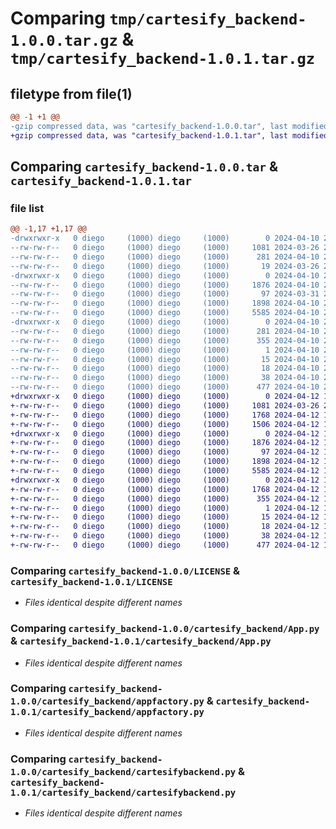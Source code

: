 # Comparing `tmp/cartesify_backend-1.0.0.tar.gz` & `tmp/cartesify_backend-1.0.1.tar.gz`

## filetype from file(1)

```diff
@@ -1 +1 @@
-gzip compressed data, was "cartesify_backend-1.0.0.tar", last modified: Wed Apr 10 22:02:54 2024, max compression
+gzip compressed data, was "cartesify_backend-1.0.1.tar", last modified: Fri Apr 12 14:29:27 2024, max compression
```

## Comparing `cartesify_backend-1.0.0.tar` & `cartesify_backend-1.0.1.tar`

### file list

```diff
@@ -1,17 +1,17 @@
-drwxrwxr-x   0 diego     (1000) diego     (1000)        0 2024-04-10 22:02:54.083948 cartesify_backend-1.0.0/
--rw-rw-r--   0 diego     (1000) diego     (1000)     1081 2024-03-26 23:02:44.000000 cartesify_backend-1.0.0/LICENSE
--rw-rw-r--   0 diego     (1000) diego     (1000)      281 2024-04-10 22:02:54.083948 cartesify_backend-1.0.0/PKG-INFO
--rw-rw-r--   0 diego     (1000) diego     (1000)       19 2024-03-26 23:03:22.000000 cartesify_backend-1.0.0/README.md
-drwxrwxr-x   0 diego     (1000) diego     (1000)        0 2024-04-10 22:02:54.079948 cartesify_backend-1.0.0/cartesify_backend/
--rw-rw-r--   0 diego     (1000) diego     (1000)     1876 2024-04-10 22:02:18.000000 cartesify_backend-1.0.0/cartesify_backend/App.py
--rw-rw-r--   0 diego     (1000) diego     (1000)       97 2024-03-31 20:29:13.000000 cartesify_backend-1.0.0/cartesify_backend/__init__.py
--rw-rw-r--   0 diego     (1000) diego     (1000)     1898 2024-04-10 22:02:18.000000 cartesify_backend-1.0.0/cartesify_backend/appfactory.py
--rw-rw-r--   0 diego     (1000) diego     (1000)     5585 2024-04-10 22:00:56.000000 cartesify_backend-1.0.0/cartesify_backend/cartesifybackend.py
-drwxrwxr-x   0 diego     (1000) diego     (1000)        0 2024-04-10 22:02:54.079948 cartesify_backend-1.0.0/cartesify_backend.egg-info/
--rw-rw-r--   0 diego     (1000) diego     (1000)      281 2024-04-10 22:02:53.000000 cartesify_backend-1.0.0/cartesify_backend.egg-info/PKG-INFO
--rw-rw-r--   0 diego     (1000) diego     (1000)      355 2024-04-10 22:02:53.000000 cartesify_backend-1.0.0/cartesify_backend.egg-info/SOURCES.txt
--rw-rw-r--   0 diego     (1000) diego     (1000)        1 2024-04-10 22:02:53.000000 cartesify_backend-1.0.0/cartesify_backend.egg-info/dependency_links.txt
--rw-rw-r--   0 diego     (1000) diego     (1000)       15 2024-04-10 22:02:53.000000 cartesify_backend-1.0.0/cartesify_backend.egg-info/requires.txt
--rw-rw-r--   0 diego     (1000) diego     (1000)       18 2024-04-10 22:02:53.000000 cartesify_backend-1.0.0/cartesify_backend.egg-info/top_level.txt
--rw-rw-r--   0 diego     (1000) diego     (1000)       38 2024-04-10 22:02:54.083948 cartesify_backend-1.0.0/setup.cfg
--rw-rw-r--   0 diego     (1000) diego     (1000)      477 2024-04-10 22:02:46.000000 cartesify_backend-1.0.0/setup.py
+drwxrwxr-x   0 diego     (1000) diego     (1000)        0 2024-04-12 14:29:27.974148 cartesify_backend-1.0.1/
+-rw-rw-r--   0 diego     (1000) diego     (1000)     1081 2024-03-26 23:02:44.000000 cartesify_backend-1.0.1/LICENSE
+-rw-rw-r--   0 diego     (1000) diego     (1000)     1768 2024-04-12 14:29:27.974148 cartesify_backend-1.0.1/PKG-INFO
+-rw-rw-r--   0 diego     (1000) diego     (1000)     1506 2024-04-12 14:28:38.000000 cartesify_backend-1.0.1/README.md
+drwxrwxr-x   0 diego     (1000) diego     (1000)        0 2024-04-12 14:29:27.970148 cartesify_backend-1.0.1/cartesify_backend/
+-rw-rw-r--   0 diego     (1000) diego     (1000)     1876 2024-04-12 14:28:38.000000 cartesify_backend-1.0.1/cartesify_backend/App.py
+-rw-rw-r--   0 diego     (1000) diego     (1000)       97 2024-04-12 14:28:38.000000 cartesify_backend-1.0.1/cartesify_backend/__init__.py
+-rw-rw-r--   0 diego     (1000) diego     (1000)     1898 2024-04-12 14:28:38.000000 cartesify_backend-1.0.1/cartesify_backend/appfactory.py
+-rw-rw-r--   0 diego     (1000) diego     (1000)     5585 2024-04-12 14:28:38.000000 cartesify_backend-1.0.1/cartesify_backend/cartesifybackend.py
+drwxrwxr-x   0 diego     (1000) diego     (1000)        0 2024-04-12 14:29:27.974148 cartesify_backend-1.0.1/cartesify_backend.egg-info/
+-rw-rw-r--   0 diego     (1000) diego     (1000)     1768 2024-04-12 14:29:27.000000 cartesify_backend-1.0.1/cartesify_backend.egg-info/PKG-INFO
+-rw-rw-r--   0 diego     (1000) diego     (1000)      355 2024-04-12 14:29:27.000000 cartesify_backend-1.0.1/cartesify_backend.egg-info/SOURCES.txt
+-rw-rw-r--   0 diego     (1000) diego     (1000)        1 2024-04-12 14:29:27.000000 cartesify_backend-1.0.1/cartesify_backend.egg-info/dependency_links.txt
+-rw-rw-r--   0 diego     (1000) diego     (1000)       15 2024-04-12 14:29:27.000000 cartesify_backend-1.0.1/cartesify_backend.egg-info/requires.txt
+-rw-rw-r--   0 diego     (1000) diego     (1000)       18 2024-04-12 14:29:27.000000 cartesify_backend-1.0.1/cartesify_backend.egg-info/top_level.txt
+-rw-rw-r--   0 diego     (1000) diego     (1000)       38 2024-04-12 14:29:27.974148 cartesify_backend-1.0.1/setup.cfg
+-rw-rw-r--   0 diego     (1000) diego     (1000)      477 2024-04-12 14:28:38.000000 cartesify_backend-1.0.1/setup.py
```

### Comparing `cartesify_backend-1.0.0/LICENSE` & `cartesify_backend-1.0.1/LICENSE`

 * *Files identical despite different names*

### Comparing `cartesify_backend-1.0.0/cartesify_backend/App.py` & `cartesify_backend-1.0.1/cartesify_backend/App.py`

 * *Files identical despite different names*

### Comparing `cartesify_backend-1.0.0/cartesify_backend/appfactory.py` & `cartesify_backend-1.0.1/cartesify_backend/appfactory.py`

 * *Files identical despite different names*

### Comparing `cartesify_backend-1.0.0/cartesify_backend/cartesifybackend.py` & `cartesify_backend-1.0.1/cartesify_backend/cartesifybackend.py`

 * *Files identical despite different names*

